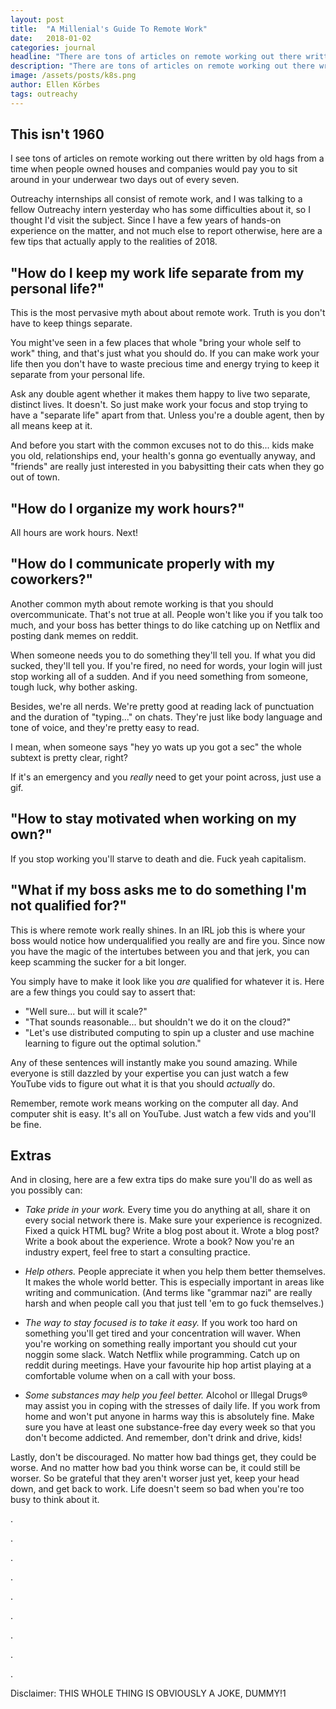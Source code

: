```yaml
---
layout: post
title:  "A Millenial's Guide To Remote Work"
date:   2018-01-02
categories: journal
headline: "There are tons of articles on remote working out there written by old hags from a time when people owned houses and companies would pay you to sit around in your underwear two days out of every seven. Here's what 2018 actually looks like."
description: "There are tons of articles on remote working out there written by old hags from a time when people owned houses and companies would pay you to sit around in your underwear two days out of every seven. Here's what 2018 actually looks like."
image: /assets/posts/k8s.png
author: Ellen Körbes
tags: outreachy
---
```


## This isn't 1960

I see tons of articles on remote working out there written by old hags from a time when people owned houses and companies would pay you to sit around in your underwear two days out of every seven.

Outreachy internships all consist of remote work, and I was talking to a fellow Outreachy intern yesterday who has some difficulties about it, so I thought I'd visit the subject. Since I have a few years of hands-on experience on the matter, and not much else to report otherwise, here are a few tips that actually apply to the realities of 2018.

## "How do I keep my work life separate from my personal life?"

This is the most pervasive myth about about remote work. Truth is you don't have to keep things separate. 

You might've seen in a few places that whole "bring your whole self to work" thing, and that's just what you should do. If you can make work your life then you don't have to waste precious time and energy trying to keep it separate from your personal life.

Ask any double agent whether it makes them happy to live two separate, distinct lives. It doesn't. So just make work your focus and stop trying to have a "separate life" apart from that. Unless you're a double agent, then by all means keep at it.

And before you start with the common excuses not to do this... kids make you old, relationships end, your health's gonna go eventually anyway, and "friends" are really just interested in you babysitting their cats when they go out of town.

## "How do I organize my work hours?"

All hours are work hours. Next!

## "How do I communicate properly with my coworkers?"

Another common myth about remote working is that you should overcommunicate. That's not true at all. People won't like you if you talk too much, and your boss has better things to do like catching up on Netflix and posting dank memes on reddit.

When someone needs you to do something they'll tell you. If what you did sucked, they'll tell you. If you're fired, no need for words, your login will just stop working all of a sudden. And if you need something from someone, tough luck, why bother asking.

Besides, we're all nerds. We're pretty good at reading lack of punctuation and the duration of "typing..." on chats. They're just like body language and tone of voice, and they're pretty easy to read.

I mean, when someone says "hey yo wats up you got a sec" the whole subtext is pretty clear, right?

If it's an emergency and you *really* need to get your point across, just use a gif.

## "How to stay motivated when working on my own?"

If you stop working you'll starve to death and die. Fuck yeah capitalism.

## "What if my boss asks me to do something I'm not qualified for?"

This is where remote work really shines. In an IRL job this is where your boss would notice how underqualified you really are and fire you. Since now you have the magic of the intertubes between you and that jerk, you can keep scamming the sucker for a bit longer.

You simply have to make it look like you *are* qualified for whatever it is. Here are a few things you could say to assert that:

- "Well sure... but will it scale?"
- "That sounds reasonable... but shouldn't we do it on the cloud?"
- "Let's use distributed computing to spin up a cluster and use machine learning to figure out the optimal solution."

Any of these sentences will instantly make you sound amazing. While everyone is still dazzled by your expertise you can just watch a few YouTube vids to figure out what it is that you should *actually* do.

Remember, remote work means working on the computer all day. And computer shit is easy. It's all on YouTube. Just watch a few vids and you'll be fine.

## Extras

And in closing, here are a few extra tips do make sure you'll do as well as you possibly can:

- *Take pride in your work.* Every time you do anything at all, share it on every social network there is. Make sure your experience is recognized. Fixed a quick HTML bug? Write a blog post about it. Wrote a blog post? Write a book about the experience. Wrote a book? Now you're an industry expert, feel free to start a consulting practice.

- *Help others.* People appreciate it when you help them better themselves. It makes the whole world better. This is especially important in areas like writing and communication. (And terms like "grammar nazi" are really harsh and when people call you that just tell 'em to go fuck themselves.)

- *The way to stay focused is to take it easy.* If you work too hard on something you'll get tired and your concentration will waver. When you're working on something really important you should cut your noggin some slack. Watch Netflix while programming. Catch up on reddit during meetings. Have your favourite hip hop artist playing at a comfortable volume when on a call with your boss.

- *Some substances may help you feel better.* Alcohol or Illegal Drugs® may assist you in coping with the stresses of daily life. If you work from home and won't put anyone in harms way this is absolutely fine. Make sure you have at least one substance-free day every week so that you don't become addicted. And remember, don't drink and drive, kids!

Lastly, don't be discouraged. No matter how bad things get, they could be worse. And no matter how bad you think worse can be, it could still be worser. So be grateful that they aren't worser just yet, keep your head down, and get back to work. Life doesn't seem so bad when you're too busy to think about it.

.

.

.

.

.

.

.

.

.

Disclaimer: THIS WHOLE THING IS OBVIOUSLY A JOKE, DUMMY!1